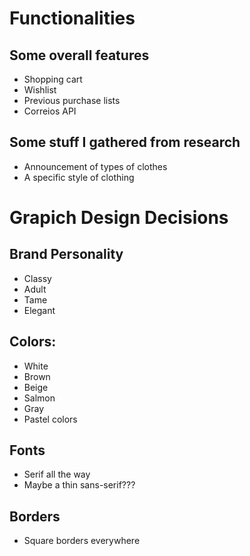 # Functionalities

## Some overall features

- Shopping cart
- Wishlist
- Previous purchase lists
- Correios API

## Some stuff I gathered from research

- Announcement of types of clothes
- A specific style of clothing

# Grapich Design Decisions

## Brand Personality

- Classy
- Adult
- Tame
- Elegant

## Colors:

- White
- Brown
- Beige
- Salmon
- Gray
- Pastel colors

## Fonts

- Serif all the way
- Maybe a thin sans-serif???

## Borders

- Square borders everywhere
